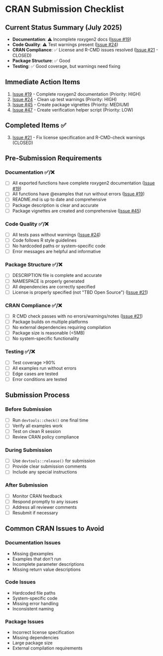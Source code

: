 # CRAN Submission Checklist

## Current Status Summary (July 2025)
- **Documentation**: ⚠️ Incomplete roxygen2 docs ([Issue #19](https://github.com/revgizmo/zoomstudentengagement_cursor/issues/19))
- **Code Quality**: ⚠️ Test warnings present ([Issue #24](https://github.com/revgizmo/zoomstudentengagement_cursor/issues/24))
- **CRAN Compliance**: ✅ License and R-CMD issues resolved ([Issue #21](https://github.com/revgizmo/zoomstudentengagement_cursor/issues/21) - CLOSED)
- **Package Structure**: ✅ Good
- **Testing**: ✅ Good coverage, but warnings need fixing

## Immediate Action Items
1. [Issue #19](https://github.com/revgizmo/zoomstudentengagement_cursor/issues/19) - Complete roxygen2 documentation (Priority: HIGH)
2. [Issue #24](https://github.com/revgizmo/zoomstudentengagement_cursor/issues/24) - Clean up test warnings (Priority: HIGH)
3. [Issue #45](https://github.com/revgizmo/zoomstudentengagement_cursor/issues/45) - Create package vignettes (Priority: MEDIUM)
4. [Issue #47](https://github.com/revgizmo/zoomstudentengagement_cursor/issues/47) - Create verification helper script (Priority: LOW)

## Completed Items ✅
3. [Issue #21](https://github.com/revgizmo/zoomstudentengagement_cursor/issues/21) - Fix license specification and R-CMD-check warnings (CLOSED)

## Pre-Submission Requirements

### Documentation ✅/❌
- [ ] All exported functions have complete roxygen2 documentation ([Issue #19](https://github.com/revgizmo/zoomstudentengagement_cursor/issues/19))
- [ ] All functions have @examples that run without errors ([Issue #19](https://github.com/revgizmo/zoomstudentengagement_cursor/issues/19))
- [ ] README.md is up to date and comprehensive
- [ ] Package description is clear and accurate
- [ ] Package vignettes are created and comprehensive ([Issue #45](https://github.com/revgizmo/zoomstudentengagement_cursor/issues/45))

### Code Quality ✅/❌
- [ ] All tests pass without warnings ([Issue #24](https://github.com/revgizmo/zoomstudentengagement_cursor/issues/24))
- [ ] Code follows R style guidelines
- [ ] No hardcoded paths or system-specific code
- [ ] Error messages are helpful and informative

### Package Structure ✅/❌
- [ ] DESCRIPTION file is complete and accurate
- [ ] NAMESPACE is properly generated
- [ ] All dependencies are correctly specified
- [ ] License is properly specified (not "TBD Open Source") ([Issue #21](https://github.com/revgizmo/zoomstudentengagement_cursor/issues/21))

### CRAN Compliance ✅/❌
- [ ] R CMD check passes with no errors/warnings/notes ([Issue #21](https://github.com/revgizmo/zoomstudentengagement_cursor/issues/21))
- [ ] Package builds on multiple platforms
- [ ] No external dependencies requiring compilation
- [ ] Package size is reasonable (<5MB)
- [ ] No system-specific functionality

### Testing ✅/❌
- [ ] Test coverage >90%
- [ ] All examples run without errors
- [ ] Edge cases are tested
- [ ] Error conditions are tested

## Submission Process

### Before Submission
- [ ] Run `devtools::check()` one final time
- [ ] Verify all examples work
- [ ] Test on clean R session
- [ ] Review CRAN policy compliance

### During Submission
- [ ] Use `devtools::release()` for submission
- [ ] Provide clear submission comments
- [ ] Include any special instructions

### After Submission
- [ ] Monitor CRAN feedback
- [ ] Respond promptly to any issues
- [ ] Address all reviewer comments
- [ ] Resubmit if necessary

## Common CRAN Issues to Avoid

### Documentation Issues
- Missing @examples
- Examples that don't run
- Incomplete parameter descriptions
- Missing return value descriptions

### Code Issues
- Hardcoded file paths
- System-specific code
- Missing error handling
- Inconsistent naming

### Package Issues
- Incorrect license specification
- Missing dependencies
- Large package size
- External compilation requirements 